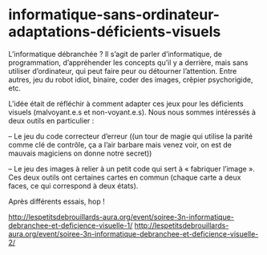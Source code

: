 # informatique-sans-ordinateur-adaptations-déficients-visuels

L’informatique débranchée ?
Il s’agit de parler d’informatique, de programmation, d’appréhender les concepts qu’il y a derrière, mais sans utiliser d’ordinateur, qui peut faire peur ou détourner l’attention.
Entre autres, jeu du robot idiot, binaire, coder des images, crêpier psychorigide, etc.

L’idée était de réfléchir à comment adapter ces jeux pour les déficients visuels (malvoyant.e.s et non-voyant.e.s). Nous nous sommes intéressés à deux outils en particulier :

– Le jeu du code correcteur d’erreur ((un tour de magie qui utilise la parité comme clé de contrôle, ça a l’air barbare mais venez voir, on est de mauvais magiciens on donne notre secret))

– Le jeu des images à relier à un petit code qui sert à « fabriquer l’image ».
Ces deux outils ont certaines cartes en commun (chaque carte a deux faces, ce qui correspond à deux états).

Après différents essais, hop !

http://lespetitsdebrouillards-aura.org/event/soiree-3n-informatique-debranchee-et-deficience-visuelle-1/
http://lespetitsdebrouillards-aura.org/event/soiree-3n-informatique-debranchee-et-deficience-visuelle-2/
